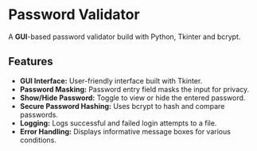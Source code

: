 # Password Validator

A **GUI**-based password validator build with Python, Tkinter and bcrypt.

## Features

- **GUI Interface:** User-friendly interface built with Tkinter.
- **Password Masking:** Password entry field masks the input for privacy.
- **Show/Hide Password:** Toggle to view or hide the entered password.
- **Secure Password Hashing:** Uses bcrypt to hash and compare passwords.
- **Logging:** Logs successful and failed login attempts to a file.
- **Error Handling:** Displays informative message boxes for various conditions.

